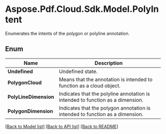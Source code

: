 # Aspose.Pdf.Cloud.Sdk.Model.PolyIntent
Enumerates the intents of the polygon or polyline annotation.

## Enum

 Name | Description
------------ | ------------
**Undefined** | Undefined state.
**PolygonCloud** | Means that the annotation is intended to function as a cloud object.
**PolyLineDimension** | Indicates that the polyline annotation is intended to function as a dimension.
**PolygonDimension** | Indicates that the polygon annotation is intended to function as a dimension.


[[Back to Model list]](../README.md#documentation-for-models) [[Back to API list]](../README.md#documentation-for-api-endpoints) [[Back to README]](../README.md)

